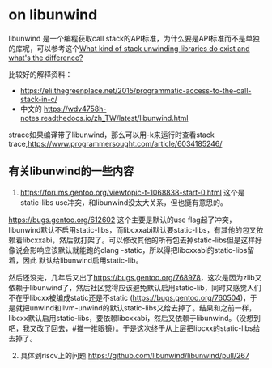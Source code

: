 # on libunwind
libunwind 是一个编程获取call stack的API标准，为什么要是API标准而不是单独的库呢，可以参考这个[What kind of stack unwinding libraries do exist and what's the difference?](https://stackoverflow.com/questions/25356691/what-kind-of-stack-unwinding-libraries-do-exist-and-whats-the-difference)

比较好的解释资料：
- <https://eli.thegreenplace.net/2015/programmatic-access-to-the-call-stack-in-c/>
- 中文的
 <https://wdv4758h-notes.readthedocs.io/zh_TW/latest/libunwind.html>

strace如果编译带了libunwind，那么可以用-k来运行时查看stack trace,<https://www.programmersought.com/article/6034185246/>
 
## 有关libunwind的一些内容
1. <https://forums.gentoo.org/viewtopic-t-1068838-start-0.html> 这个是 static-libs use冲突，和libunwind没太大关系，但也挺有意思的。

<https://bugs.gentoo.org/612602>
这个主要是默认的use flag起了冲突，libunwind默认不启用static-libs，而libcxxabi默认要static-libs，有其他的包又依赖着libcxxabi，然后就打架了。可以修改其他的所有包去掉static-libs但是这样好像说会影响应该默认就能跑的clang -static，所以得把libcxxabi的static-libs留着，因此 默认给libunwind启用static-lib。

然后还没完，几年后又出了<https://bugs.gentoo.org/768978>，这次是因为zlib又依赖于libunwind了，然后社区觉得应该避免默认启用static-lib，同时又感觉人们不在乎libcxx被编成static还是不static (<https://bugs.gentoo.org/760504>)，于是就把unwind和llvm-unwind的默认static-libs又给去掉了。结果和之前一样，libcxx默认启用static-libs，要依赖libcxxabi，然后又依赖于libunwind。（没想到吧，我又改了回去，\#推一推眼镜）。于是这次终于从上层把libcxx的static-libs给去掉了。

2. 具体到riscv上的问题
<https://github.com/libunwind/libunwind/pull/267>
